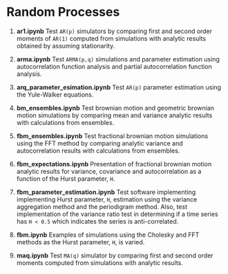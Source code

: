 # Random Processes

1. **ar1.ipynb** Test `AR(p)` simulators by comparing first and second order moments of `AR(1)` computed from simulations with analytic results obtained by assuming stationarity.

2. **arma.ipynb** Test `ARMA(p,q)` simulations and parameter estimation using autocorrelation function analysis and partial autocorrelation function analysis.

3. **arq_parameter_esimation.ipynb** Test `AR(p)` parameter estimation using the Yule-Walker equations.

4. **bm_ensembles.ipynb** Test brownian motion and geometric brownian motion simulations by comparing mean and variance analytic results with calculations from ensembles.

4. **fbm_ensembles.ipynb** Test fractional brownian motion simulations using the FFT method by comparing analytic variance and autocorrelation results with calculations from ensembles.

5. **fbm_expectations.ipynb** Presentation of fractional brownian motion analytic results for variance, covariance and autocorrelation as a function of the Hurst parameter, `H`.

6. **fbm_parameter_estimation.ipynb** Test software implementing implementing Hurst parameter, `H`, estimation using the variance aggregation method and the periodigram method. Also, test implementation of the variance ratio test in determining if a time series has `H < 0.5` which indicates the series is anti-correlated.

7. **fbm.ipynb** Examples of simulations using the Cholesky and FFT methods as the Hurst parameter, `H`, is varied.

8. **maq.ipynb** Test `MA(q)` simulator by comparing first and second order moments computed from simulations with analytic results.
